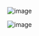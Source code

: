 ![image](https://github.com/user-attachments/assets/a0798067-656d-43b2-aa34-ea468240d96d)

![image](https://github.com/user-attachments/assets/51aaedbb-83c5-49cb-aa50-66ec036c36e7)
